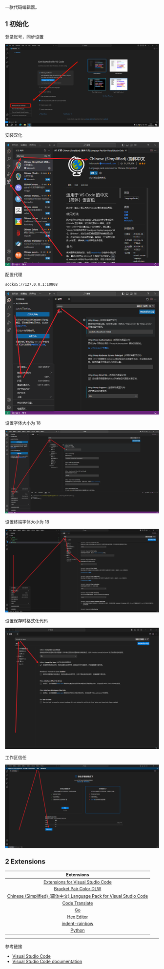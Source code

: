 一款代码编辑器。

## 1 初始化

登录账号，同步设置

![登录账号，同步设置](./../../../../images/Visual%20Studio%20Code/%E7%99%BB%E5%BD%95%E8%B4%A6%E5%8F%B7%EF%BC%8C%E5%90%8C%E6%AD%A5%E8%AE%BE%E7%BD%AE.png)

安装汉化

![安装汉化](./../../../../images/Visual%20Studio%20Code/%E5%AE%89%E8%A3%85%E6%B1%89%E5%8C%96.png)

配置代理

```
socks5://127.0.0.1:10808
```

![配置代理](./../../../../images/Visual%20Studio%20Code/%E9%85%8D%E7%BD%AE%E4%BB%A3%E7%90%86.png)

设置字体大小为 18

![设置字体大小为 18](./../../../../images/Visual%20Studio%20Code/%E8%AE%BE%E7%BD%AE%E5%AD%97%E4%BD%93%E5%A4%A7%E5%B0%8F%E4%B8%BA%2018.png)

设置终端字体大小为 18

![设置终端字体大小为 18](./../../../../images/Visual%20Studio%20Code/%E8%AE%BE%E7%BD%AE%E7%BB%88%E7%AB%AF%E5%AD%97%E4%BD%93%E5%A4%A7%E5%B0%8F%E4%B8%BA%2018.png)

设置保存时格式化代码

![设置保存时格式化代码](./../../../../images/Visual%20Studio%20Code/%E8%AE%BE%E7%BD%AE%E4%BF%9D%E5%AD%98%E6%97%B6%E6%A0%BC%E5%BC%8F%E5%8C%96%E4%BB%A3%E7%A0%81.png)

工作区信任

![工作区信任](./../../../../images/Visual%20Studio%20Code/%E5%B7%A5%E4%BD%9C%E5%8C%BA%E4%BF%A1%E4%BB%BB.png)

## 2 Extensions

|                          Extensions                          |
| :----------------------------------------------------------: |
| [Extensions for Visual Studio Code](https://marketplace.visualstudio.com/) |
| [Bracket Pair Color DLW](https://marketplace.visualstudio.com/items?itemName=BracketPairColorDLW.bracket-pair-color-dlw) |
| [Chinese (Simplified) (简体中文) Language Pack for Visual Studio Code](https://marketplace.visualstudio.com/items?itemName=MS-CEINTL.vscode-language-pack-zh-hans) |
| [Code Translate](https://marketplace.visualstudio.com/items?itemName=w88975.code-translate) |
| [Go](https://marketplace.visualstudio.com/items?itemName=golang.Go) |
| [Hex Editor](https://marketplace.visualstudio.com/items?itemName=ms-vscode.hexeditor) |
| [indent-rainbow](https://marketplace.visualstudio.com/items?itemName=oderwat.indent-rainbow) |
| [Python](https://marketplace.visualstudio.com/items?itemName=ms-python.python) |

---

参考链接

- [Visual Studio Code](https://code.visualstudio.com/)
- [Visual Studio Code documentation](https://code.visualstudio.com/docs)
